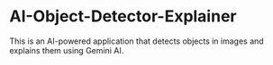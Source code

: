 # AI-Object-Detector-Explainer
This is an AI-powered application that detects objects in images and explains them using Gemini AI.
